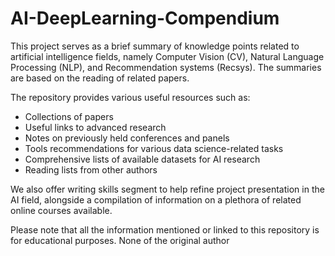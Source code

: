# AI-DeepLearning-Compendium

This project serves as a brief summary of knowledge points related to artificial intelligence fields, namely Computer Vision (CV), Natural Language Processing (NLP), and Recommendation systems (Recsys). The summaries are based on the reading of related papers.

The repository provides various useful resources such as:
- Collections of papers
- Useful links to advanced research
- Notes on previously held conferences and panels
- Tools recommendations for various data science-related tasks
- Comprehensive lists of available datasets for AI research
- Reading lists from other authors

We also offer writing skills segment to help refine project presentation in the AI field, alongside a compilation of information on a plethora of related online courses available.

Please note that all the information mentioned or linked to this repository is for educational purposes. None of the original author
